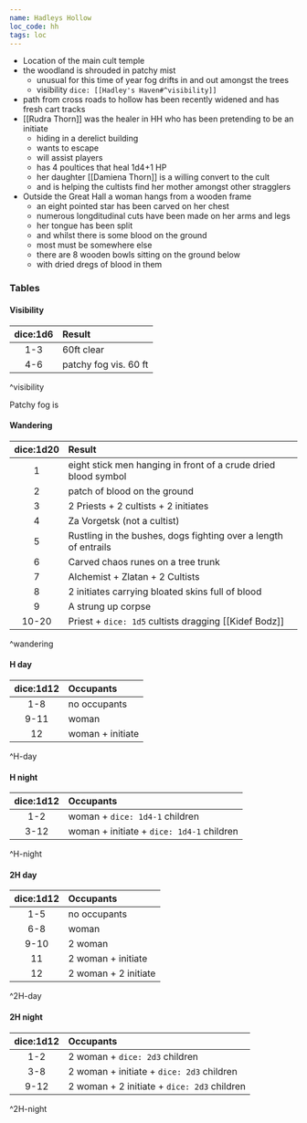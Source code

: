 ```yaml
---
name: Hadleys Hollow
loc_code: hh
tags: loc
---
```


- Location of the main cult temple
- the woodland is shrouded in patchy mist
	- unusual for this time of year fog drifts in and out amongst the trees
	- visibility `dice: [[Hadley's Haven#^visibility]]`
-  path from cross roads to hollow has been recently widened and has fresh cart tracks
-  [[Rudra Thorn]] was the healer in HH who has been pretending to be an initiate
	- hiding in a derelict building
	- wants to escape
	- will assist players
	- has 4 poultices that heal 1d4+1 HP
	- her daughter [[Damiena Thorn]] is a willing convert to the cult
	- and is helping the cultists find her mother amongst other stragglers
- Outside the Great Hall a woman hangs from a wooden frame
	- an eight pointed star has been carved on her chest
	- numerous longditudinal cuts have been made on her arms and legs
	- her tongue has been split
	- and whilst there is some blood on the ground
	- most must be somewhere else
	- there are 8 wooden bowls sitting on the ground below
	- with dried dregs of blood in them

### Tables

#### Visibility

| dice:1d6 | Result |
|:---:|:---|
| 1-3 | 60ft clear |
| 4-6 | patchy fog vis. 60 ft|

^visibility

Patchy fog is 

#### Wandering

| dice:1d20 | Result |
|:---:|:---|
| 1 | eight stick men hanging in front of a crude dried blood symbol |
| 2 | patch of blood on the ground |
| 3 | 2 Priests + 2 cultists + 2 initiates |
| 4 | Za Vorgetsk (not a cultist) |
| 5 | Rustling in the bushes, dogs fighting over a length of entrails |
| 6 | Carved chaos runes on a tree trunk |
| 7 | Alchemist + Zlatan + 2 Cultists |
| 8 | 2 initiates carrying bloated skins full of blood |
| 9 | A strung up corpse |
| 10-20 | Priest + `dice: 1d5` cultists dragging [[Kidef Bodz]] |

^wandering

#### H day

| dice:1d12 | Occupants |
|:---:|:---|
| 1-8 | no occupants |
| 9-11 | woman |
| 12 | woman + initiate |

^H-day

#### H night

| dice:1d12 | Occupants |
|:---:|:---|
| 1-2 | woman + `dice: 1d4-1` children |
| 3-12 | woman + initiate + `dice: 1d4-1` children |

^H-night

#### 2H day

| dice:1d12 | Occupants |
|:---:|:---|
| 1-5 | no occupants |
| 6-8 | woman |
| 9-10 | 2 woman |
| 11 | 2 woman + initiate |
| 12 | 2 woman + 2 initiate |

^2H-day

#### 2H night

| dice:1d12 | Occupants |
|:---:|:---|
| 1-2 | 2 woman + `dice: 2d3` children |
| 3-8 | 2 woman + initiate + `dice: 2d3` children |
| 9-12 | 2 woman + 2 initiate + `dice: 2d3` children |

^2H-night